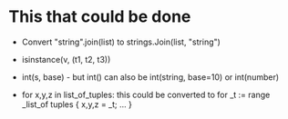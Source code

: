 # This that could be done

- Convert "string".join(list) to strings.Join(list, "string")

- isinstance(v, (t1, t2, t3))

- int(s, base) - but int() can also be int(string, base=10) or int(number)

- for x,y,z in list_of_tuples: this could be converted to for _t := range _list_of tuples { x,y,z = _t; ... }
